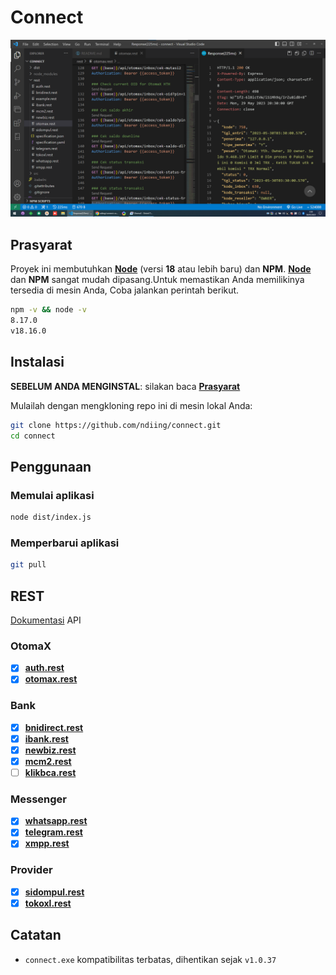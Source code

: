 # Connect

[![Connect](./connect.png)](https://github.com/ndiing/connect.git)

## Prasyarat

Proyek ini membutuhkan **[Node](https://nodejs.org/dist/v18.16.0/node-v18.16.0-x64.msi)** (versi **18** atau lebih baru) dan **NPM**.
**[Node](https://nodejs.org/dist/v18.16.0/node-v18.16.0-x64.msi)** dan **NPM** sangat mudah dipasang.Untuk memastikan Anda memilikinya tersedia di mesin Anda,
Coba jalankan perintah berikut.

```bash
npm -v && node -v
8.17.0
v18.16.0
```

## Instalasi

**SEBELUM ANDA MENGINSTAL**: silakan baca **[Prasyarat](#prasyarat)**

Mulailah dengan mengkloning repo ini di mesin lokal Anda:

```bash
git clone https://github.com/ndiing/connect.git
cd connect
```

<!--
Untuk menginstal, jalankan:

```bash
npm install
``` -->

## Penggunaan

### Memulai aplikasi

```bash
node dist/index.js
```

### Memperbarui aplikasi

```bash
git pull
```

## REST

[Dokumentasi](https://ndiing.gitbook.io/connect/) API

### OtomaX

-   [x] **[auth.rest](./rest/auth.rest)**
-   [x] **[otomax.rest](./rest/otomax.rest)**

### Bank

-   [x] **[bnidirect.rest](./rest/bnidirect.rest)**
-   [x] **[ibank.rest](./rest/ibank.rest)**
-   [x] **[newbiz.rest](./rest/newbiz.rest)**
-   [x] **[mcm2.rest](./rest/mcm2.rest)**
-   [ ] **[klikbca.rest](./rest/klikbca.rest)**

### Messenger

-   [x] **[whatsapp.rest](./rest/whatsapp.rest)**
-   [x] **[telegram.rest](./rest/telegram.rest)**
-   [x] **[xmpp.rest](./rest/xmpp.rest)**

### Provider

-   [x] **[sidompul.rest](./rest/sidompul.rest)**
-   [x] **[tokoxl.rest](./rest/tokoxl.rest)**

## Catatan

-   `connect.exe` kompatibilitas terbatas, dihentikan sejak `v1.0.37`
